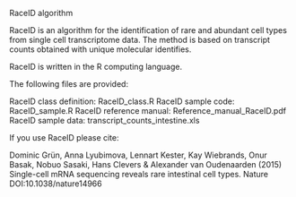 RaceID algorithm

RaceID is an algorithm for the identification of rare and abundant cell types from single cell transcriptome data. The method is based on transcript counts obtained with unique molecular identifies.

RaceID is written in the R computing language.

The following files are provided:

RaceID class definition: RaceID_class.R
RaceID sample code: RaceID_sample.R
RaceID reference manual: Reference_manual_RaceID.pdf 
RaceID sample data: transcript_counts_intestine.xls

If you use RaceID please cite:

Dominic Grün, Anna Lyubimova, Lennart Kester, Kay Wiebrands, Onur Basak, Nobuo Sasaki, Hans Clevers & Alexander van Oudenaarden (2015) Single-cell mRNA sequencing reveals rare intestinal cell types. Nature DOI:10.1038/nature14966


